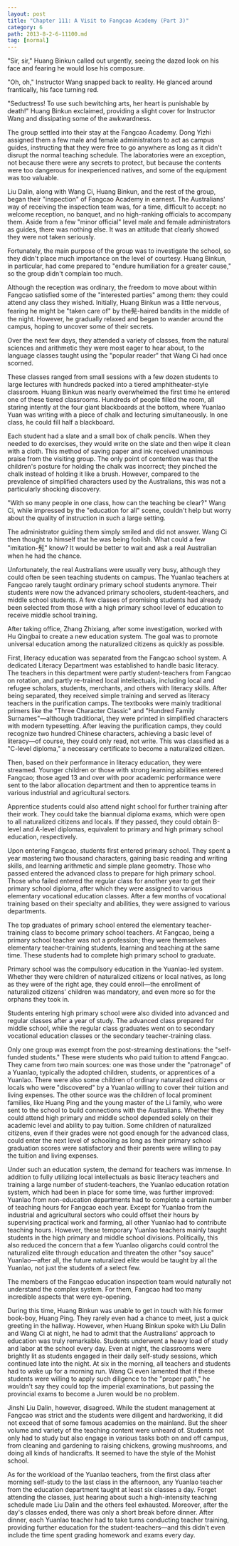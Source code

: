 ```yaml
---
layout: post
title: "Chapter 111: A Visit to Fangcao Academy (Part 3)"
category: 6
path: 2013-8-2-6-11100.md
tag: [normal]
---
```


"Sir, sir," Huang Binkun called out urgently, seeing the dazed look on his face and fearing he would lose his composure.

"Oh, oh," Instructor Wang snapped back to reality. He glanced around frantically, his face turning red.

"Seductress! To use such bewitching arts, her heart is punishable by death!" Huang Binkun exclaimed, providing a slight cover for Instructor Wang and dissipating some of the awkwardness.

The group settled into their stay at the Fangcao Academy. Dong Yizhi assigned them a few male and female administrators to act as campus guides, instructing that they were free to go anywhere as long as it didn't disrupt the normal teaching schedule. The laboratories were an exception, not because there were any secrets to protect, but because the contents were too dangerous for inexperienced natives, and some of the equipment was too valuable.

Liu Dalin, along with Wang Ci, Huang Binkun, and the rest of the group, began their "inspection" of Fangcao Academy in earnest. The Australians' way of receiving the inspection team was, for a time, difficult to accept: no welcome reception, no banquet, and no high-ranking officials to accompany them. Aside from a few "minor official" level male and female administrators as guides, there was nothing else. It was an attitude that clearly showed they were not taken seriously.

Fortunately, the main purpose of the group was to investigate the school, so they didn't place much importance on the level of courtesy. Huang Binkun, in particular, had come prepared to "endure humiliation for a greater cause," so the group didn't complain too much.

Although the reception was ordinary, the freedom to move about within Fangcao satisfied some of the "interested parties" among them: they could attend any class they wished. Initially, Huang Binkun was a little nervous, fearing he might be "taken care of" by the髡-haired bandits in the middle of the night. However, he gradually relaxed and began to wander around the campus, hoping to uncover some of their secrets.

Over the next few days, they attended a variety of classes, from the natural sciences and arithmetic they were most eager to hear about, to the language classes taught using the "popular reader" that Wang Ci had once scorned.

These classes ranged from small sessions with a few dozen students to large lectures with hundreds packed into a tiered amphitheater-style classroom. Huang Binkun was nearly overwhelmed the first time he entered one of these tiered classrooms. Hundreds of people filled the room, all staring intently at the four giant blackboards at the bottom, where Yuanlao Yuan was writing with a piece of chalk and lecturing simultaneously. In one class, he could fill half a blackboard.

Each student had a slate and a small box of chalk pencils. When they needed to do exercises, they would write on the slate and then wipe it clean with a cloth. This method of saving paper and ink received unanimous praise from the visiting group. The only point of contention was that the children's posture for holding the chalk was incorrect; they pinched the chalk instead of holding it like a brush. However, compared to the prevalence of simplified characters used by the Australians, this was not a particularly shocking discovery.

"With so many people in one class, how can the teaching be clear?" Wang Ci, while impressed by the "education for all" scene, couldn't help but worry about the quality of instruction in such a large setting.

The administrator guiding them simply smiled and did not answer. Wang Ci then thought to himself that he was being foolish. What could a few "imitation-髡" know? It would be better to wait and ask a real Australian when he had the chance.

Unfortunately, the real Australians were usually very busy, although they could often be seen teaching students on campus. The Yuanlao teachers at Fangcao rarely taught ordinary primary school students anymore. Their students were now the advanced primary schoolers, student-teachers, and middle school students. A few classes of promising students had already been selected from those with a high primary school level of education to receive middle school training.

After taking office, Zhang Zhixiang, after some investigation, worked with Hu Qingbai to create a new education system. The goal was to promote universal education among the naturalized citizens as quickly as possible.

First, literacy education was separated from the Fangcao school system. A dedicated Literacy Department was established to handle basic literacy. The teachers in this department were partly student-teachers from Fangcao on rotation, and partly re-trained local intellectuals, including local and refugee scholars, students, merchants, and others with literacy skills. After being separated, they received simple training and served as literacy teachers in the purification camps. The textbooks were mainly traditional primers like the "Three Character Classic" and "Hundred Family Surnames"—although traditional, they were printed in simplified characters with modern typesetting. After leaving the purification camps, they could recognize two hundred Chinese characters, achieving a basic level of literacy—of course, they could only read, not write. This was classified as a "C-level diploma," a necessary certificate to become a naturalized citizen.

Then, based on their performance in literacy education, they were streamed. Younger children or those with strong learning abilities entered Fangcao; those aged 13 and over with poor academic performance were sent to the labor allocation department and then to apprentice teams in various industrial and agricultural sectors.

Apprentice students could also attend night school for further training after their work. They could take the biannual diploma exams, which were open to all naturalized citizens and locals. If they passed, they could obtain B-level and A-level diplomas, equivalent to primary and high primary school education, respectively.

Upon entering Fangcao, students first entered primary school. They spent a year mastering two thousand characters, gaining basic reading and writing skills, and learning arithmetic and simple plane geometry. Those who passed entered the advanced class to prepare for high primary school. Those who failed entered the regular class for another year to get their primary school diploma, after which they were assigned to various elementary vocational education classes. After a few months of vocational training based on their specialty and abilities, they were assigned to various departments.

The top graduates of primary school entered the elementary teacher-training class to become primary school teachers. At Fangcao, being a primary school teacher was not a profession; they were themselves elementary teacher-training students, learning and teaching at the same time. These students had to complete high primary school to graduate.

Primary school was the compulsory education in the Yuanlao-led system. Whether they were children of naturalized citizens or local natives, as long as they were of the right age, they could enroll—the enrollment of naturalized citizens' children was mandatory, and even more so for the orphans they took in.

Students entering high primary school were also divided into advanced and regular classes after a year of study. The advanced class prepared for middle school, while the regular class graduates went on to secondary vocational education classes or the secondary teacher-training class.

Only one group was exempt from the post-streaming destinations: the "self-funded students." These were students who paid tuition to attend Fangcao. They came from two main sources: one was those under the "patronage" of a Yuanlao, typically the adopted children, students, or apprentices of a Yuanlao. There were also some children of ordinary naturalized citizens or locals who were "discovered" by a Yuanlao willing to cover their tuition and living expenses. The other source was the children of local prominent families, like Huang Ping and the young master of the Li family, who were sent to the school to build connections with the Australians. Whether they could attend high primary and middle school depended solely on their academic level and ability to pay tuition. Some children of naturalized citizens, even if their grades were not good enough for the advanced class, could enter the next level of schooling as long as their primary school graduation scores were satisfactory and their parents were willing to pay the tuition and living expenses.

Under such an education system, the demand for teachers was immense. In addition to fully utilizing local intellectuals as basic literacy teachers and training a large number of student-teachers, the Yuanlao education rotation system, which had been in place for some time, was further improved: Yuanlao from non-education departments had to complete a certain number of teaching hours for Fangcao each year. Except for Yuanlao from the industrial and agricultural sectors who could offset their hours by supervising practical work and farming, all other Yuanlao had to contribute teaching hours. However, these temporary Yuanlao teachers mainly taught students in the high primary and middle school divisions. Politically, this also reduced the concern that a few Yuanlao oligarchs could control the naturalized elite through education and threaten the other "soy sauce" Yuanlao—after all, the future naturalized elite would be taught by all the Yuanlao, not just the students of a select few.

The members of the Fangcao education inspection team would naturally not understand the complex system. For them, Fangcao had too many incredible aspects that were eye-opening.

During this time, Huang Binkun was unable to get in touch with his former book-boy, Huang Ping. They rarely even had a chance to meet, just a quick greeting in the hallway. However, when Huang Binkun spoke with Liu Dalin and Wang Ci at night, he had to admit that the Australians' approach to education was truly remarkable. Students underwent a heavy load of study and labor at the school every day. Even at night, the classrooms were brightly lit as students engaged in their daily self-study sessions, which continued late into the night. At six in the morning, all teachers and students had to wake up for a morning run. Wang Ci even lamented that if these students were willing to apply such diligence to the "proper path," he wouldn't say they could top the imperial examinations, but passing the provincial exams to become a Juren would be no problem.

Jinshi Liu Dalin, however, disagreed. While the student management at Fangcao was strict and the students were diligent and hardworking, it did not exceed that of some famous academies on the mainland. But the sheer volume and variety of the teaching content were unheard of. Students not only had to study but also engage in various tasks both on and off campus, from cleaning and gardening to raising chickens, growing mushrooms, and doing all kinds of handicrafts. It seemed to have the style of the Mohist school.

As for the workload of the Yuanlao teachers, from the first class after morning self-study to the last class in the afternoon, any Yuanlao teacher from the education department taught at least six classes a day. Forget attending the classes, just hearing about such a high-intensity teaching schedule made Liu Dalin and the others feel exhausted. Moreover, after the day's classes ended, there was only a short break before dinner. After dinner, each Yuanlao teacher had to take turns conducting teacher training, providing further education for the student-teachers—and this didn't even include the time spent grading homework and exams every day.